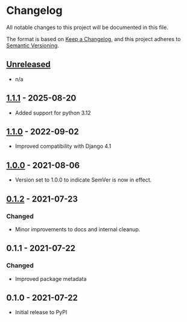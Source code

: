 # Changelog

All notable changes to this project will be documented in this file.

The format is based on [Keep a Changelog](https://keepachangelog.com/en/1.0.0/),
and this project adheres to [Semantic Versioning](https://semver.org/spec/v2.0.0.html).

## [Unreleased]

- n/a

## [1.1.1] - 2025-08-20

- Added support for python 3.12

## [1.1.0] - 2022-09-02

- Improved compatibility with Django 4.1

## [1.0.0] - 2021-08-06

- Version set to 1.0.0 to indicate SemVer is now in effect.

## [0.1.2] - 2021-07-23

### Changed

- Minor improvements to docs and internal cleanup.

## 0.1.1 - 2021-07-22

### Changed

- Improved package metadata

## 0.1.0 - 2021-07-22

- Initial release to PyPI


[Unreleased]: https://github.com/release-engineering/django-kobo-exporter/compare/v1.1.1...HEAD
[1.1.1]: https://github.com/release-engineering/django-kobo-exporter/compare/v1.1.0...v1.1.1
[1.1.0]: https://github.com/release-engineering/django-kobo-exporter/compare/v1.0.0...v1.1.0
[1.0.0]: https://github.com/release-engineering/django-kobo-exporter/compare/v0.1.2...v1.0.0
[0.1.2]: https://github.com/release-engineering/django-kobo-exporter/compare/v0.1.1...v0.1.2
